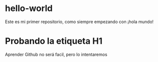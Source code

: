 # hello-world
Este es mi primer repositorio, como siempre empezando con ¡hola mundo!
<h1> Probando la etiqueta H1 </h1>
Aprender Github no será facil, pero lo intentaremos

